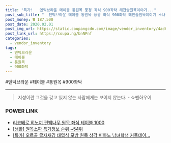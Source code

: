 ```yaml
--- 
title: "특가!   엔틱브라운 테이블 통원목 풍경 좌식 900좌탁 해찬솔원목이야기..." 
post_sub_title: "  엔틱브라운 테이블 통원목 풍경 좌식 900좌탁 해찬솔원목이야기 소나무" 
post_money: ₩ 187,500 
post_date: 2020.02.01 
post_img_url: https://static.coupangcdn.com/image/vendor_inventory/4ad6/0647c210a41b6f0944176be64b5dfdb4c8fc539fc7b041bd1a25d65986bc.jpg 
post_link_url: https://coupa.ng/bnNPnf 
categories: 
  - vendor_inventory 
tags: 
  - 엔틱브라운 
  - 테이블 
  - 통원목 
  - 900좌탁 
--- 
```

  #엔틱브라운 #테이블 #통원목 #900좌탁 
<hr> 

> 지성이란 그것을 갖고 있지 않는 사람에게는 보이지 않는다. - 쇼펜하우어 


### POWER LINK

* <a href="https://blog.naver.com/fasyy4321/221792061532" target="_blank">리코베로 히노끼 편백나무 원목 좌식 테이블 1000</a>
* <a href="https://blog.naver.com/sakai111/221780495232" target="_blank"> [생활] 원목소파 특가정보 순위 ~54위</a>
* <a href="https://blog.naver.com/sakai111/221789990951" target="_blank">[특가] 오르골 글자새김 태엽식 모방 원목 삼각 피아노 남녀학생 커플데이...</a>

